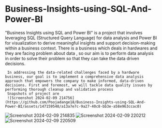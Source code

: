 # Business-Insights-using-SQL-And-Power-BI
"Business Insights using SQL and Power BI" is a project that involves leveraging SQL (Structured Query Language) for data analysis and Power BI for visualization to derive meaningful insights and support decision-making within a business context. 
There is a business which deals in hardwares and they are facing problem about data , so our aim is to perform data analysis in order to solve their problem so that they can take the data driven decisions.

     In addressing the data-related challenges faced by a hardware business, our goal is to implement a comprehensive data analysis approach that empowers the company to make informed, data-driven decisions. First and foremost, we will tackle data quality issues by performing thorough cleanup and validation process 
     Snapshots of project are
     ![Screenshot 2024-02-09 214756](https://github.com/Poojadange18/Business-Insights-using-SQL-And-Power-BI/assets/147159548/a13a7e7c-9a27-40c8-bb3e-a58e963ccac0)
![Screenshot 2024-02-09 214835](https://github.com/Poojadange18/Business-Insights-using-SQL-And-Power-BI/assets/147159548/ab986a9d-de4a-45f9-b20e-305db00a5f71)
![Screenshot 2024-02-09 220212](https://github.com/Poojadange18/Business-Insights-using-SQL-And-Power-BI/assets/147159548/0047faca-1c4b-409d-93ab-21d8fd003a98)
![Screenshot 2024-02-09 220509](https://github.com/Poojadange18/Business-Insights-using-SQL-And-Power-BI/assets/147159548/6b4aa1da-ae77-484f-b8f2-6988feb6d3e4)
